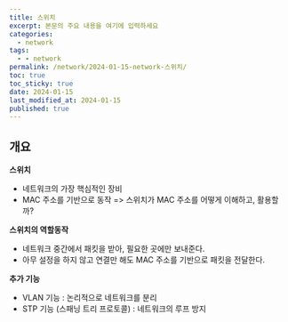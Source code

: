 ```yaml
---
title: 스위치
excerpt: 본문의 주요 내용을 여기에 입력하세요
categories:
  - network
tags:
  - - network
permalink: /network/2024-01-15-network-스위치/
toc: true
toc_sticky: true
date: 2024-01-15
last_modified_at: 2024-01-15
published: true
---
```


## 개요

**스위치**

- 네트워크의 가장 핵심적인 장비
- MAC 주소를 기반으로 동작 => 스위치가 MAC 주소를 어떻게 이해하고, 활용할까?

**스위치의 역할동작**

- 네트워크 중간에서 패킷을 받아, 필요한 곳에만 보내준다.
- 아무 설정을 하지 않고 연결만 해도 MAC 주소를 기반으로 패킷을 전달한다.

**추가 기능**

- VLAN 기능 : 논리적으로 네트워크를 분리
- STP 기능 (스패닝 트리 프로토콜) : 네트워크의 루프 방지
<!--stackedit_data:
eyJoaXN0b3J5IjpbLTIxMzE5NzUwOF19
-->